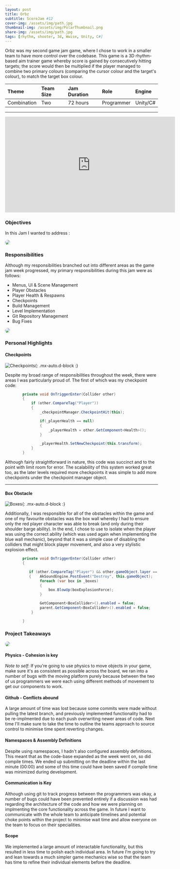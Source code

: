 ```yaml
---
layout: post
title: Orbz
subtitle: ScoreJam #12
cover-img: /assets/img/path.jpg
thumbnail-img: /assets/img/PolarThumbnail.png
share-img: /assets/img/path.jpg
tags: [rhythm, shooter, 3d, Wwise, Unity, C#]
---
```


Orbz was my second game jam game, where I chose to work in a smaller team to have more control over the codebase. This game is a 3D rhythm-based aim trainer game whereby score is gained by consecutively hitting targets; the score would then be multiplied if the player managed to combine two primary colours (comparing the cursor colour and the target's colour), to match the target box colour.

| Theme | Team Size | Jam Duration | Role | Engine |
| :---- |:--------- | :----------- | :--- | :----- |
| Combination | Two | 72 hours | Programmer | Unity/C# |

<hr class="medium">
<iframe width="560" height="315" src="https://www.youtube.com/embed/vdA9hRD357I" title="YouTube video player" frameborder="0" allow="accelerometer; autoplay; clipboard-write; encrypted-media; gyroscope; picture-in-picture" allowfullscreen class="mx-auto d-block"></iframe>

### Objectives

In this Jam I wanted to address :

<img class="mx-auto d-block" src="/assets/img/level1.jpg" style="border-radius: 50%;" />

### Responsibilities

Although my responsibilities branched out into different areas as the game jam week progressed, my primary responsibilities during this jam were as follows:
* Menus, UI & Scene Management
* Player Obstacles
* Player Health & Respawns
* Checkpoints
* Build Management
* Level Implementation
* Git Repository Management
* Bug Fixes

<img class="mx-auto d-block" src="/assets/img/level2.jpeg" style="border-radius: 50%;" />

### Personal Highlights

#### Checkpoints

![Checkpoints](/assets/img/Checkpoints.gif){: .mx-auto.d-block :}

Despite my broad range of responsibilities throughout the week, there were areas I was particularly proud of. The first of which was my checkpoint code:
```cs
        private void OnTriggerEnter(Collider other)
        {
            if (other.CompareTag("Player"))
            {
                _checkpointManager.CheckpointHit(this);

                if(_playerHealth == null)
                {
                    _playerHealth = other.GetComponent<Health>();
                }
                
                _playerHealth.SetNewCheckpoint(this.transform);
            }
        }
```
Although fairly straightforward in nature, this code was succinct and to the point with limit room for error. The scalability of this system worked great too, as the later levels required more checkpoints it was simple to add more checkpoints under the checkpoint manager object.

<hr class="medium">

#### Box Obstacle

![Boxes](/assets/img/Boxes.gif){: .mx-auto.d-block :}

Additionally, I was responsible for all of the obstacles within the game and one of my favourite obstacles was the box wall whereby I had to ensure only the red player character was able to break (and only during their shoulder barge ability). In the end, I chose to use to isolate when the player was using the correct ability (which was used again when implementing the blue wall mechanic), beyond that it was a simple case of disabling the colliders that might block player movement, and also a very stylistic explosion effect.
```cs
        private void OnTriggerEnter(Collider other)
        {

           if (other.CompareTag("Player") && other.gameObject.layer == 6)
           {    AkSoundEngine.PostEvent("Destroy", this.gameObject);
                foreach (var box in _boxes)
                {
                    box.BlowUp(boxExplosionForce);
                }

                GetComponent<BoxCollider>().enabled = false;
                parent.GetComponent<BoxCollider>().enabled = false;
            }

        }
```

### Project Takeaways

<img class="mx-auto d-block" src="/assets/img/level3.jpg" style="border-radius: 50%;" />

#### Physics - Cohesion is key

*Note to self*: If you're going to use physics to move objects in your game, make sure it's as consistent as possible across the board, we ran into a number of bugs with the moving platform purely because between the two of us programmers we were each using different methods of movement to get our components to work.

#### Github - Conflicts abound

A large amount of time was lost because some commits were made without pulling the latest branch, and previously implemented functionality had to be re-implmented due to each push overwriting newer areas of code. Next time I'll make sure to take the time to outline the teams approach to source control to minimise time spent reverting changes.

#### Namespaces & Assembly Definitions

Despite using namespaces, I hadn't also configured assembly definitions. This meant that as the code-base expanded as the week went on, so did compile times. We ended up submitting on the deadline within the last minute (00:00) and some of this time could have been saved if compile time was minimized during development.

#### Communication is Key

Although using git to track progress between the programmers was okay, a number of bugs could have been prevented entirely if a discussion was had regarding the architecture of the code and how we were planning on implmenting the core functionality across the game. In future I want to communicate with the whole team to anticipate timelines and potential choke points within the project to minimise wait time and allow everyone on the team to focus on their specialities.

#### Scope

We implemented a large amount of interactable functionality, but this resulted in less time to polish each individual area. In future I'm going to try and lean towards a much simpler game mechanics wise so that the team has time to refine their individual elements before the deadline.


